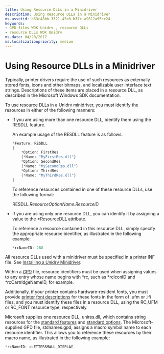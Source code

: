 ```yaml
---
title: Using Resource DLLs in a Minidriver
description: Using Resource DLLs in a Minidriver
ms.assetid: b63c48bb-3321-45e0-b37c-a9612a95cc24
keywords:
- GPD files WDK Unidrv , resource DLLs
- resource DLLs WDK Unidrv
ms.date: 04/20/2017
ms.localizationpriority: medium
---
```


# Using Resource DLLs in a Minidriver





Typically, printer drivers require the use of such resources as externally stored fonts, icons and other bitmaps, and localizable user interface text strings. Descriptions of these items are placed in a resource DLL, as described in the Microsoft Windows SDK documentation.

To use resource DLLs in a Unidrv minidriver, you must identify the resources in either of the following manners:

-   If you are using more than one resource DLL, identify them using the RESDLL feature.

    An example usage of the RESDLL feature is as follows:

    ```cpp
    *Feature: RESDLL
    {
        *Option: FirstRes
        {*Name: "MyFirstRes.dll"}
        *Option: SecondRes
        {*Name: "MySecondRes.dll"}
        *Option: ThirdRes
        {*Name: "MyThirdRes.dll"}
    }
    ```

    To reference resources contained in one of these resource DLLs, use the following format:

    RESDLL.*ResourceOptionName*.*ResourceID*

-   If you are using only one resource DLL, you can identify it by assigning a value to the \*ResourceDLL attribute.

    To reference a resource contained in this resource DLL, simply specify the appropriate resource identifier, as illustrated in the following example:

    ```cpp
    *rcNameID: 288
    ```

All resource DLLs used with a minidriver must be specified in a printer INF file. See [Installing a Unidrv Minidriver](installing-a-unidrv-minidriver.md).

Within a [*GPD*](https://msdn.microsoft.com/library/windows/hardware/ff556283#wdkgloss-generic-printer-description--gpd-) file, resource identifiers must be used when assigning values to any entry whose name begins with \*rc, such as \*rcIconID and \*rcCartridgeNameID, for example.

Additionally, if your printer contains hardware-resident fonts, you must provide [printer font descriptions](printer-font-descriptions.md) for these fonts in the form of .ufm or .ifi files, and you must identify these files in a resource DLL, using the RC\_UFM or RC\_FONT resource type, respectively.

Microsoft supplies one resource DLL, unires.dll, which contains string resources for the [standard features](standard-features.md) and [standard options](standard-options.md). The Microsoft-supplied GPD file, stdnames.gpd, assigns a macro symbol name to each resource identifier. This allows you to reference these resources by their macro name, as illustrated in the following example:

```cpp
*rcNameID: =LETTERSMALL_DISPLAY
```

 

 




